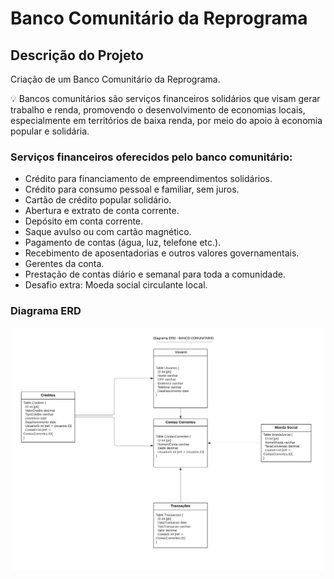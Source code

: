 # Banco Comunitário da Reprograma

## Descrição do Projeto

Criação de um Banco Comunitário da Reprograma.

💡 Bancos comunitários são serviços financeiros solidários que visam gerar trabalho e renda, promovendo o desenvolvimento de economias locais, especialmente em territórios de baixa renda, por meio do apoio à economia popular e solidária.

### Serviços financeiros oferecidos pelo banco comunitário:
- Crédito para financiamento de empreendimentos solidários.
- Crédito para consumo pessoal e familiar, sem juros.
- Cartão de crédito popular solidário.
- Abertura e extrato de conta corrente.
- Depósito em conta corrente.
- Saque avulso ou com cartão magnético.
- Pagamento de contas (água, luz, telefone etc.).
- Recebimento de aposentadorias e outros valores governamentais.
- Gerentes da conta.
- Prestação de contas diário e semanal para toda a comunidade.
- Desafio extra: Moeda social circulante local.

### Diagrama ERD

![Diagrama ERD](diagrama.jpeg)


